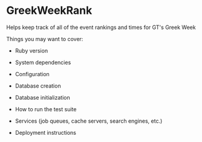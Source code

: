 # GreekWeekRank

Helps keep track of all of the event rankings and times for GT's Greek Week

Things you may want to cover:

* Ruby version

* System dependencies

* Configuration

* Database creation

* Database initialization

* How to run the test suite

* Services (job queues, cache servers, search engines, etc.)

* Deployment instructions
